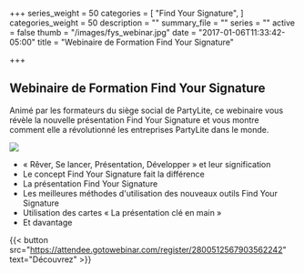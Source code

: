 +++
series_weight = 50
categories = [
  "Find Your Signature",
]
categories_weight = 50
description = ""
summary_file = ""
series = ""
active = false
thumb = "/images/fys_webinar.jpg"
date = "2017-01-06T11:33:42-05:00"
title = "Webinaire de Formation Find Your Signature"

+++

## Webinaire de Formation Find Your Signature

Animé par les formateurs du siège social de PartyLite, ce webinaire vous révèle la nouvelle présentation Find Your Signature et vous montre comment elle a révolutionné les entreprises PartyLite dans le monde.

<img class="columns-2 right" src="/images/fys_webinar.jpg" />

+ « Rêver, Se lancer, Présentation, Développer » et leur signification
+ Le concept Find Your Signature fait la différence
+ La présentation Find Your Signature
+ Les meilleures méthodes d'utilisation des nouveaux outils Find Your Signature
+ Utilisation des cartes « La présentation clé en main »
+ Et davantage

{{< button src="https://attendee.gotowebinar.com/register/2800512567903562242" text="Découvrez" >}}
